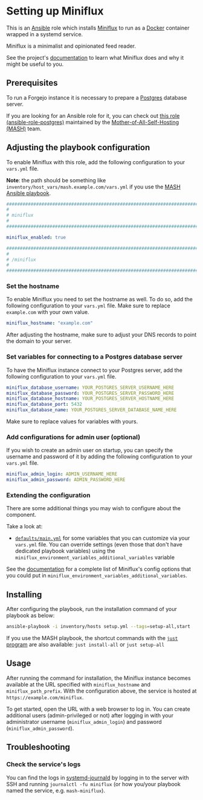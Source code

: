 <!--
SPDX-FileCopyrightText: 2020 - 2024 MDAD project contributors
SPDX-FileCopyrightText: 2020 - 2024 Slavi Pantaleev
SPDX-FileCopyrightText: 2020 Aaron Raimist
SPDX-FileCopyrightText: 2020 Chris van Dijk
SPDX-FileCopyrightText: 2020 Dominik Zajac
SPDX-FileCopyrightText: 2020 Mickaël Cornière
SPDX-FileCopyrightText: 2022 François Darveau
SPDX-FileCopyrightText: 2022 Julian Foad
SPDX-FileCopyrightText: 2022 Warren Bailey
SPDX-FileCopyrightText: 2023 Antonis Christofides
SPDX-FileCopyrightText: 2023 Felix Stupp
SPDX-FileCopyrightText: 2023 Pierre 'McFly' Marty
SPDX-FileCopyrightText: 2024 - 2025 Suguru Hirahara

SPDX-License-Identifier: AGPL-3.0-or-later
-->

# Setting up Miniflux

This is an [Ansible](https://www.ansible.com/) role which installs [Miniflux](https://miniflux.app/) to run as a [Docker](https://www.docker.com/) container wrapped in a systemd service.

Miniflux is a minimalist and opinionated feed reader.

See the project's [documentation](https://miniflux.app/docs/index.html) to learn what Miniflux does and why it might be useful to you.

## Prerequisites

To run a Forgejo instance it is necessary to prepare a [Postgres](https://www.postgresql.org) database server.

If you are looking for an Ansible role for it, you can check out [this role (ansible-role-postgres)](https://github.com/mother-of-all-self-hosting/ansible-role-postgres) maintained by the [Mother-of-All-Self-Hosting (MASH)](https://github.com/mother-of-all-self-hosting) team.

## Adjusting the playbook configuration

To enable Miniflux with this role, add the following configuration to your `vars.yml` file.

**Note**: the path should be something like `inventory/host_vars/mash.example.com/vars.yml` if you use the [MASH Ansible playbook](https://github.com/mother-of-all-self-hosting/mash-playbook).

```yaml
########################################################################
#                                                                      #
# miniflux                                                             #
#                                                                      #
########################################################################

miniflux_enabled: true

########################################################################
#                                                                      #
# /miniflux                                                            #
#                                                                      #
########################################################################
```

### Set the hostname

To enable Miniflux you need to set the hostname as well. To do so, add the following configuration to your `vars.yml` file. Make sure to replace `example.com` with your own value.

```yaml
miniflux_hostname: "example.com"
```

After adjusting the hostname, make sure to adjust your DNS records to point the domain to your server.

### Set variables for connecting to a Postgres database server

To have the Miniflux instance connect to your Postgres server, add the following configuration to your `vars.yml` file.

```yaml
miniflux_database_username: YOUR_POSTGRES_SERVER_USERNAME_HERE
miniflux_database_password: YOUR_POSTGRES_SERVER_PASSWORD_HERE
miniflux_database_hostname: YOUR_POSTGRES_SERVER_HOSTNAME_HERE
miniflux_database_port: 5432
miniflux_database_name: YOUR_POSTGRES_SERVER_DATABASE_NAME_HERE
```

Make sure to replace values for variables with yours.

### Add configurations for admin user (optional)

If you wish to create an admin user on startup, you can specify the username and password of it by adding the following configuration to your `vars.yml` file.

```yaml
miniflux_admin_login: ADMIN_USERNAME_HERE
miniflux_admin_password: ADMIN_PASSWORD_HERE
```

### Extending the configuration

There are some additional things you may wish to configure about the component.

Take a look at:

- [`defaults/main.yml`](../defaults/main.yml) for some variables that you can customize via your `vars.yml` file. You can override settings (even those that don't have dedicated playbook variables) using the `miniflux_environment_variables_additional_variables` variable

See the [documentation](https://miniflux.app/docs/configuration.html) for a complete list of Miniflux's config options that you could put in `miniflux_environment_variables_additional_variables`.

## Installing

After configuring the playbook, run the installation command of your playbook as below:

```sh
ansible-playbook -i inventory/hosts setup.yml --tags=setup-all,start
```

If you use the MASH playbook, the shortcut commands with the [`just` program](https://github.com/mother-of-all-self-hosting/mash-playbook/blob/main/docs/just.md) are also available: `just install-all` or `just setup-all`

## Usage

After running the command for installation, the Miniflux instance becomes available at the URL specified with `miniflux_hostname` and `miniflux_path_prefix`. With the configuration above, the service is hosted at `https://example.com/miniflux`.

To get started, open the URL with a web browser to log in. You can create additional users (admin-privileged or not) after logging in with your administrator username (`miniflux_admin_login`) and password (`miniflux_admin_password`).

## Troubleshooting

### Check the service's logs

You can find the logs in [systemd-journald](https://www.freedesktop.org/software/systemd/man/systemd-journald.service.html) by logging in to the server with SSH and running `journalctl -fu miniflux` (or how you/your playbook named the service, e.g. `mash-miniflux`).
